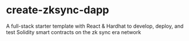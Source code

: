 # create-zksync-dapp
A full-stack starter template with React &amp; Hardhat to develop, deploy, and test Solidity smart contracts on the zk sync era network
